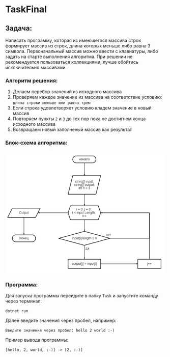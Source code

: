 # TaskFinal
## Задача:
Написать программу, которая из имеющегося массива строк формирует массив из строк, длина которых меньше либо равна 3 символа. Первоначальный массив можно ввести с клавиатуры, либо задать на старте выполнения алгоритма. При решении не рекомендуется пользоваться коллекциями, лучше обойтись исключительно массивами.

### Алгоритм решения:
1. Делаем перебор значений из исходного массива
2. Проверяем каждое значение из массива на соответствие условию: `длина строки меньше или равна трем`
3. Если строка удовлетворяет условию кладем значение в новый массив
4. Повторяем пункты `2` и `3` до тех пор пока не достигнем конца исходного массива
5. Возвращаем новый заполненый массив как результат

### Блок-схема алгоритма:
![Блок-схема](/Shema/blockshema.png)

### Программа:
Для запуска программы перейдите в папку `Task` и запустите команду через терминал:
```
dotnet run 
```
Далее введите значения через пробел, например:
```
Введите значения через пробел: hello 2 world :-)
```
Пример вывода программы:
```
[hello, 2, world, :-)] -> [2, :-)]
